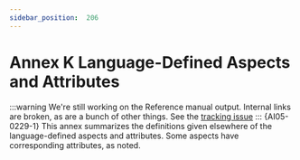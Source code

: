 ```yaml
---
sidebar_position:  206
---
```


# Annex K Language-Defined Aspects and Attributes

:::warning
We're still working on the Reference manual output.  Internal links are broken,
as are a bunch of other things.
See the [tracking issue](https://github.com/ada-lang-io/ada-lang-io/issues/20)
:::
{AI05-0229-1} This annex summarizes the definitions given elsewhere of the language-defined aspects and attributes. Some aspects have corresponding attributes, as noted. 


